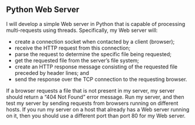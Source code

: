 ## Python Web Server

I will develop a simple Web server in Python that is capable of processing multi-requests using threads. Specifically, my Web server will:

* create a connection socket when contacted by a client (browser);
* receive the HTTP request from this connection;
* parse the request to determine the specific file being requested;
* get the requested file from the server’s file system;
* create an HTTP response message consisting of the requested file preceded by header lines; and
* send the response over the TCP connection to the requesting browser. 

If a browser requests a file that is not present in my server, my server should return a “404 Not Found” error message.
Run my server, and then test my server by sending requests from browsers running on different hosts. If you run my server on a host that already has a Web server running on it, then you should use a different port than port 80 for my Web server.
